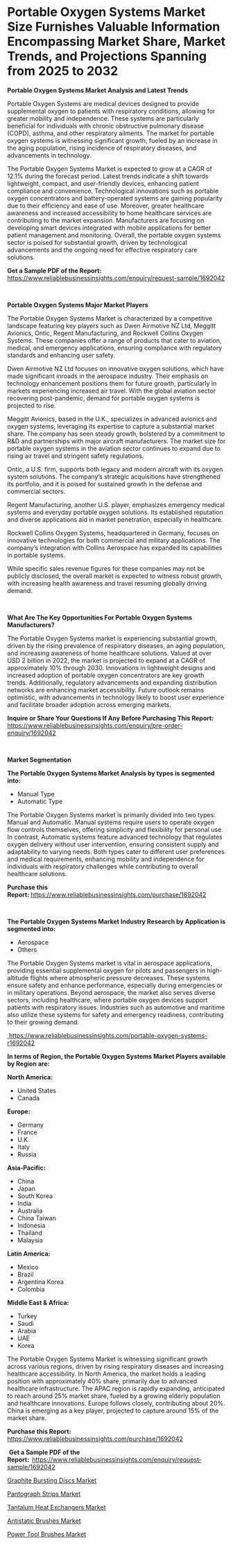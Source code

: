 <p><h1>Portable Oxygen Systems Market Size Furnishes Valuable Information Encompassing Market Share, Market Trends, and Projections Spanning from 2025 to 2032</h1></p><p><strong>Portable Oxygen Systems Market Analysis and Latest Trends</strong></p>
<p><p>Portable Oxygen Systems are medical devices designed to provide supplemental oxygen to patients with respiratory conditions, allowing for greater mobility and independence. These systems are particularly beneficial for individuals with chronic obstructive pulmonary disease (COPD), asthma, and other respiratory ailments. The market for portable oxygen systems is witnessing significant growth, fueled by an increase in the aging population, rising incidence of respiratory diseases, and advancements in technology.</p><p>The Portable Oxygen Systems Market is expected to grow at a CAGR of 12.1% during the forecast period. Latest trends indicate a shift towards lightweight, compact, and user-friendly devices, enhancing patient compliance and convenience. Technological innovations such as portable oxygen concentrators and battery-operated systems are gaining popularity due to their efficiency and ease of use. Moreover, greater healthcare awareness and increased accessibility to home healthcare services are contributing to the market expansion. Manufacturers are focusing on developing smart devices integrated with mobile applications for better patient management and monitoring. Overall, the portable oxygen systems sector is poised for substantial growth, driven by technological advancements and the ongoing need for effective respiratory care solutions.</p></p>
<p><strong>Get a Sample PDF of the Report:&nbsp;</strong> <a href="https://www.reliablebusinessinsights.com/enquiry/request-sample/1692042?utm_campaign=1847&utm_medium=2&utm_source=Github&utm_content=ia&utm_term=19022025&utm_id=portable-oxygen-systems">https://www.reliablebusinessinsights.com/enquiry/request-sample/1692042</a></p>
<p>&nbsp;</p>
<p><strong>Portable Oxygen Systems Major Market Players</strong></p>
<p><p>The Portable Oxygen Systems Market is characterized by a competitive landscape featuring key players such as Dwen Airmotive NZ Ltd, Meggitt Avionics, Ontic, Regent Manufacturing, and Rockwell Collins Oxygen Systems. These companies offer a range of products that cater to aviation, medical, and emergency applications, ensuring compliance with regulatory standards and enhancing user safety.</p><p>Dwen Airmotive NZ Ltd focuses on innovative oxygen solutions, which have made significant inroads in the aerospace industry. Their emphasis on technology enhancement positions them for future growth, particularly in markets experiencing increased air travel. With the global aviation sector recovering post-pandemic, demand for portable oxygen systems is projected to rise.</p><p>Meggitt Avionics, based in the U.K., specializes in advanced avionics and oxygen systems, leveraging its expertise to capture a substantial market share. The company has seen steady growth, bolstered by a commitment to R&D and partnerships with major aircraft manufacturers. The market size for portable oxygen systems in the aviation sector continues to expand due to rising air travel and stringent safety regulations.</p><p>Ontic, a U.S. firm, supports both legacy and modern aircraft with its oxygen system solutions. The company’s strategic acquisitions have strengthened its portfolio, and it is poised for sustained growth in the defense and commercial sectors.</p><p>Regent Manufacturing, another U.S. player, emphasizes emergency medical systems and everyday portable oxygen solutions. Its established reputation and diverse applications aid in market penetration, especially in healthcare.</p><p>Rockwell Collins Oxygen Systems, headquartered in Germany, focuses on innovative technologies for both commercial and military applications. The company’s integration with Collins Aerospace has expanded its capabilities in portable systems.</p><p>While specific sales revenue figures for these companies may not be publicly disclosed, the overall market is expected to witness robust growth, with increasing health awareness and travel resuming globally driving demand.</p></p>
<p>&nbsp;</p>
<p><strong>What Are The Key Opportunities For Portable Oxygen Systems Manufacturers?</strong></p>
<p><p>The Portable Oxygen Systems market is experiencing substantial growth, driven by the rising prevalence of respiratory diseases, an aging population, and increasing awareness of home healthcare solutions. Valued at over USD 2 billion in 2022, the market is projected to expand at a CAGR of approximately 10% through 2030. Innovations in lightweight designs and increased adoption of portable oxygen concentrators are key growth trends. Additionally, regulatory advancements and expanding distribution networks are enhancing market accessibility. Future outlook remains optimistic, with advancements in technology likely to boost user experience and facilitate broader adoption across emerging markets.</p></p>
<p><strong>Inquire or Share Your Questions If Any Before Purchasing This Report:</strong> <a href="https://www.reliablebusinessinsights.com/enquiry/pre-order-enquiry/1692042?utm_campaign=1847&utm_medium=2&utm_source=Github&utm_content=ia&utm_term=19022025&utm_id=portable-oxygen-systems">https://www.reliablebusinessinsights.com/enquiry/pre-order-enquiry/1692042</a></p>
<p>&nbsp;</p>
<p><strong>Market Segmentation</strong></p>
<p><strong>The Portable Oxygen Systems Market Analysis by types is segmented into:</strong></p>
<p><ul><li>Manual Type</li><li>Automatic Type</li></ul></p>
<p><p>The Portable Oxygen Systems market is primarily divided into two types: Manual and Automatic. Manual systems require users to operate oxygen flow controls themselves, offering simplicity and flexibility for personal use. In contrast, Automatic systems feature advanced technology that regulates oxygen delivery without user intervention, ensuring consistent supply and adaptability to varying needs. Both types cater to different user preferences and medical requirements, enhancing mobility and independence for individuals with respiratory challenges while contributing to overall healthcare solutions.</p></p>
<p><strong>Purchase this Report:&nbsp;</strong><a href="https://www.reliablebusinessinsights.com/purchase/1692042?utm_campaign=1847&utm_medium=2&utm_source=Github&utm_content=ia&utm_term=19022025&utm_id=portable-oxygen-systems">https://www.reliablebusinessinsights.com/purchase/1692042</a></p>
<p>&nbsp;</p>
<p><strong>The Portable Oxygen Systems Market Industry Research by Application is segmented into:</strong></p>
<p><ul><li>Aerospace</li><li>Others</li></ul></p>
<p><p>The Portable Oxygen Systems market is vital in aerospace applications, providing essential supplemental oxygen for pilots and passengers in high-altitude flights where atmospheric pressure decreases. These systems ensure safety and enhance performance, especially during emergencies or in military operations. Beyond aerospace, the market also serves diverse sectors, including healthcare, where portable oxygen devices support patients with respiratory issues. Industries such as automotive and maritime also utilize these systems for safety and emergency readiness, contributing to their growing demand.</p></p>
<p><a href="https://www.reliablebusinessinsights.com/portable-oxygen-systems-r1692042?utm_campaign=1847&utm_medium=2&utm_source=Github&utm_content=ia&utm_term=19022025&utm_id=portable-oxygen-systems">&nbsp;https://www.reliablebusinessinsights.com/portable-oxygen-systems-r1692042</a></p>
<p><strong>In terms of Region, the Portable Oxygen Systems Market Players available by Region are:</strong></p>
<p>
    <p> <strong> North America: </strong>
        <ul>
            <li>United States</li>
            <li>Canada</li>
        </ul>
        </p> 
    <p> <strong> Europe: </strong>
        <ul>
            <li>Germany</li>
            <li>France</li>
            <li>U.K.</li>
            <li>Italy</li>
            <li>Russia</li>
        </ul>
        </p> 
    <p> <strong> Asia-Pacific: </strong>
        <ul>
            <li>China</li>
            <li>Japan</li>
            <li>South Korea</li>
            <li>India</li>
            <li>Australia</li>
            <li>China Taiwan</li>
            <li>Indonesia</li>
            <li>Thailand</li>
            <li>Malaysia</li>
        </ul>
        </p> 
    <p> <strong> Latin America: </strong>
        <ul>
            <li>Mexico</li>
            <li>Brazil</li>
            <li>Argentina Korea</li>
            <li>Colombia</li>
        </ul>
        </p> 
    <p> <strong> Middle East & Africa: </strong>
        <ul>
            <li>Turkey</li>
            <li>Saudi</li>
            <li>Arabia</li>
            <li>UAE</li>
            <li>Korea</li>
        </ul>
    </p>
    </p>
<p><p>The Portable Oxygen Systems Market is witnessing significant growth across various regions, driven by rising respiratory diseases and increasing healthcare accessibility. In North America, the market holds a leading position with approximately 40% share, primarily due to advanced healthcare infrastructure. The APAC region is rapidly expanding, anticipated to reach around 25% market share, fueled by a growing elderly population and healthcare innovations. Europe follows closely, contributing about 20%. China is emerging as a key player, projected to capture around 15% of the market share.</p></p>
<p><strong>Purchase this Report: </strong><a href="https://www.reliablebusinessinsights.com/purchase/1692042?utm_campaign=1847&utm_medium=2&utm_source=Github&utm_content=ia&utm_term=19022025&utm_id=portable-oxygen-systems">https://www.reliablebusinessinsights.com/purchase/1692042</a></p>
<p>&nbsp;<strong>Get a Sample PDF of the Report:&nbsp;&nbsp;</strong><a href="https://www.reliablebusinessinsights.com/enquiry/request-sample/1692042?utm_campaign=1847&utm_medium=2&utm_source=Github&utm_content=ia&utm_term=19022025&utm_id=portable-oxygen-systems">https://www.reliablebusinessinsights.com/enquiry/request-sample/1692042</a></p>
<p><strong></strong></p>
<p><p><a href="https://github.com/donkalucine10/Market-Research-Report-List-1/blob/main/graphite-bursting-discs-market.md?utm_campaign=1847&utm_medium=2&utm_source=Github&utm_content=ia&utm_term=19022025&utm_id=portable-oxygen-systems">Graphite Bursting Discs Market</a></p><p><a href="https://github.com/feeqahrndz/Market-Research-Report-List-1/blob/main/pantograph-strips-market.md?utm_campaign=1847&utm_medium=2&utm_source=Github&utm_content=ia&utm_term=19022025&utm_id=portable-oxygen-systems">Pantograph Strips Market</a></p><p><a href="https://github.com/elodielamto06/Market-Research-Report-List-1/blob/main/tantalum-heat-exchangers-market.md?utm_campaign=1847&utm_medium=2&utm_source=Github&utm_content=ia&utm_term=19022025&utm_id=portable-oxygen-systems">Tantalum Heat Exchangers Market</a></p><p><a href="https://github.com/taxyevgwlle/Market-Research-Report-List-1/blob/main/antistatic-brushes-market.md?utm_campaign=1847&utm_medium=2&utm_source=Github&utm_content=ia&utm_term=19022025&utm_id=portable-oxygen-systems">Antistatic Brushes Market</a></p><p><a href="https://github.com/shrebasokib/Market-Research-Report-List-1/blob/main/power-tool-brushes-market.md?utm_campaign=1847&utm_medium=2&utm_source=Github&utm_content=ia&utm_term=19022025&utm_id=portable-oxygen-systems">Power Tool Brushes Market</a></p></p>